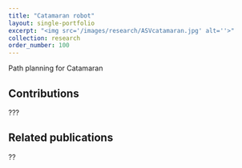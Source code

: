 ```yaml
---
title: "Catamaran robot"
layout: single-portfolio
excerpt: "<img src='/images/research/ASVcatamaran.jpg' alt=''>"
collection: research
order_number: 100
---
```

Path planning for Catamaran



## Contributions
???

## Related publications

??

<!-- [Poster](/files/pdf/research/PolMeth 2019 Poster.pdf){: .btn--research} -->